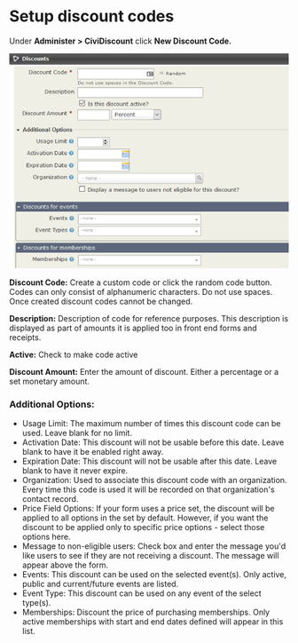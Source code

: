 # Setup discount codes

Under **Administer > CiviDiscount** click **New Discount Code.**

![Screenshot of discount code setup](./images/codesetup.png)

**Discount Code:** Create a custom code or click the random code button. Codes can only consist of alphanumeric characters. Do not use spaces. Once created discount codes cannot be changed.

**Description:** Description of code for reference purposes. This description is displayed as part of amounts it is applied too in front end forms and receipts.

**Active:** Check to make code active

**Discount Amount:** Enter the amount of discount. Either a percentage or a set monetary amount.

### Additional Options:
* Usage Limit: The maximum number of times this discount code can be used. Leave blank for no limit.
* Activation Date: This discount will not be usable before this date. Leave blank to have it be enabled right away.
* Expiration Date: This discount will not be usable after this date. Leave blank to have it never expire.
* Organization: Used to associate this discount code with an organization. Every time this code is used it will be recorded on that organization's contact record.
* Price Field Options: If your form uses a price set, the discount will be applied to all options in the set by default. However, if you want the discount to be applied only to specific price options - select those options here.
* Message to non-eligible users: Check box and enter the message you'd like users to see if they are not receiving a discount. The message will appear above the form.
* Events: This discount can be used on the selected event(s). Only active, public and current/future events are listed.
* Event Type: This discount can be used on any event of the select type(s).
* Memberships: Discount the price of purchasing memberships. Only active memberships with start and end dates defined will appear in this list.
